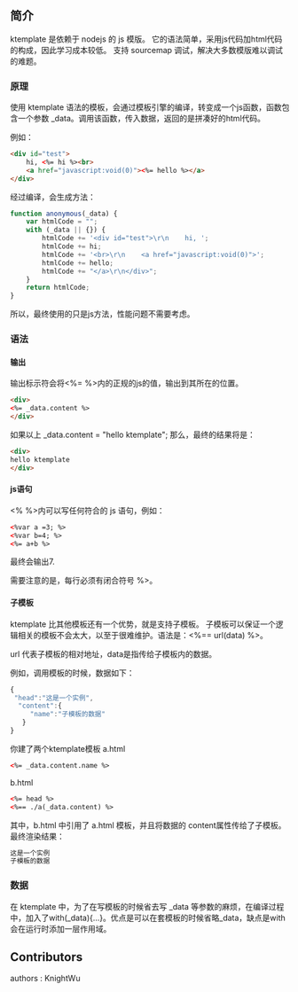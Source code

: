 ## 简介
ktemplate 是依赖于 nodejs 的 js 模版。
它的语法简单，采用js代码加html代码的构成，因此学习成本较低。
支持 sourcemap 调试，解决大多数模版难以调试的难题。

### 原理
使用 ktemplate 语法的模板，会通过模板引擎的编译，转变成一个js函数，函数包含一个参数 _data。调用该函数，传入数据，返回的是拼凑好的html代码。

例如：
```HTML
<div id="test">
    hi, <%= hi %><br>
    <a href="javascript:void(0)"><%= hello %></a>
</div>

```
经过编译，会生成方法：
```Javascript
function anonymous(_data) {
    var htmlCode = "";
    with (_data || {}) {
        htmlCode += '<div id="test">\r\n    hi, ';
        htmlCode += hi;
        htmlCode += '<br>\r\n    <a href="javascript:void(0)">';
        htmlCode += hello;
        htmlCode += "</a>\r\n</div>";
    }
    return htmlCode;
}
```
所以，最终使用的只是js方法，性能问题不需要考虑。

### 语法
#### 输出
输出标示符会将<%= %>内的正规的js的值，输出到其所在的位置。

```HTML
<div>
<%= _data.content %>
</div>
```

如果以上 _data.content = "hello ktemplate"; 那么，最终的结果将是：

```HTML
<div>
hello ktemplate
</div>
```

#### js语句
<% %>内可以写任何符合的 js 语句，例如：
```HTML
<%var a =3; %>
<%var b=4; %>
<%= a+b %>
```
最终会输出7.

需要注意的是，每行必须有闭合符号 %>。

#### 子模板
ktemplate 比其他模板还有一个优势，就是支持子模板。 子模板可以保证一个逻辑相关的模板不会太大，以至于很难维护。语法是：<%== url(data) %>。

url 代表子模板的相对地址，data是指传给子模板内的数据。

例如，调用模板的时候，数据如下：
```javascript
{
 "head":"这是一个实例",
  "content":{
     "name":"子模板的数据"
   }
}
```
你建了两个ktemplate模板
a.html
```HTML
<%= _data.content.name %>
```

b.html
```HTML
<%= head %>
<%== ./a(_data.content) %>
```

其中，b.html 中引用了 a.html 模板，并且将数据的 content属性传给了子模板。最终渲染结果：
```HTML
这是一个实例
子模板的数据
```
### 数据
在 ktemplate 中，为了在写模板的时候省去写 _data 等参数的麻烦，在编译过程中，加入了with(_data){...}。优点是可以在套模板的时候省略_data，缺点是with会在运行时添加一层作用域。


## Contributors
authors  : KnightWu
